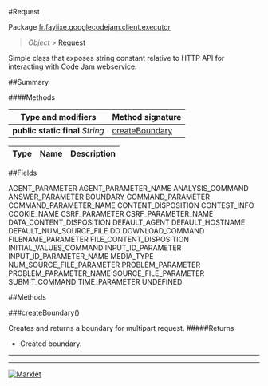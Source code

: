 #Request

Package [fr.faylixe.googlecodejam.client.executor](README.md)<br>
> *Object* > [Request](Request.md)

<p>Simple class that exposes string constant
 relative to HTTP API for interacting with
 Code Jam webservice.</p>

##Summary

####Methods

Type and modifiers | Method signature
 --- | --- 
**public static final** *String* | [createBoundary](#createboundary)

Type | Name | Description
 --- | --- | --- 


##Fields

AGENT_PARAMETER
AGENT_PARAMETER_NAME
ANALYSIS_COMMAND
ANSWER_PARAMETER
BOUNDARY
COMMAND_PARAMETER
COMMAND_PARAMETER_NAME
CONTENT_DISPOSITION
CONTEST_INFO
COOKIE_NAME
CSRF_PARAMETER
CSRF_PARAMETER_NAME
DATA_CONTENT_DISPOSITION
DEFAULT_AGENT
DEFAULT_HOSTNAME
DEFAULT_NUM_SOURCE_FILE
DO
DOWNLOAD_COMMAND
FILENAME_PARAMETER
FILE_CONTENT_DISPOSITION
INITIAL_VALUES_COMMAND
INPUT_ID_PARAMETER
INPUT_ID_PARAMETER_NAME
MEDIA_TYPE
NUM_SOURCE_FILE_PARAMETER
PROBLEM_PARAMETER
PROBLEM_PARAMETER_NAME
SOURCE_FILE_PARAMETER
SUBMIT_COMMAND
TIME_PARAMETER
UNDEFINED

##Methods

###createBoundary()


Creates and returns a boundary for multipart request.
#####Returns


* Created boundary.

---
---
[![Marklet](https://img.shields.io/badge/Generated%20by-Marklet-green.svg)](https://github.com/Faylixe/marklet)